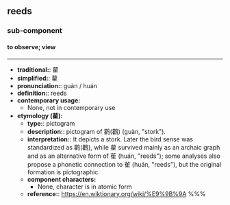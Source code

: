 ## reeds
### sub-component
#### to observe; view
---
- **traditional:**: 雚
- **simplified:**: 雚
- **pronunciation:**: guàn / huán
- **definition:**: reeds
- **contemporary usage:**
  - None, not in contemporary use
- **etymology (雚):**
  - **type:**: pictogram
  - **description:**: pictogram of 鹳(鸛) (guàn, "stork").
  - **interpretation:**: It depicts a stork. Later the bird sense was standardized as 鹳(鸛), while 雚 survived mainly as an archaic graph and as an alternative form of 萑 (huán, "reeds"); some analyses also propose a phonetic connection to 雈 (huán, "reeds"), but the original formation is pictographic.
  - **component characters:**
    - None, character is in atomic form
  - **reference:**: https://en.wiktionary.org/wiki/%E9%9B%9A
%%%